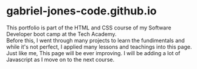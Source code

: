 # gabriel-jones-code.github.io

This portfolio is part of the HTML and CSS course of my Software Developer boot camp at the Tech Academy.<br>
Before this, I went through many projects to learn the fundimentals and while it's not perfect, I applied many lessons and teachings into this page.<br>
Just like me, This page will be ever improving. I will be adding a lot of Javascript as I move on to the next course.
